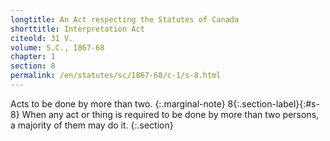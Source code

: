 ```yaml
---
longtitle: An Act respecting the Statutes of Canada
shorttitle: Interpretation Act
citeold: 31 V.
volume: S.C., 1867-68
chapter: 1
section: 8
permalink: /en/statutes/sc/1867-68/c-1/s-8.html
---
```

Acts to be done by more than two.
{:.marginal-note}
<span>8</span>{:.section-label}{:#s-8} When any act or thing is required to be done by more than two persons, a majority of them may do it.
{:.section}